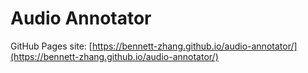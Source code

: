 # Audio Annotator

GitHub Pages site: [https://bennett-zhang.github.io/audio-annotator/](https://bennett-zhang.github.io/audio-annotator/)
